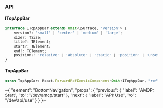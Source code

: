 

### API

#### ITopAppBar

```ts
interface ITopAppBar extends Omit<ISurface, 'version'> {
    version?: 'small' | 'center' | 'medium' | 'large';
    size?: TSize;
    title?: TElement;
    start?: TElement;
    end?: TElement;
    position?: 'relative' | 'absolute' | 'static' | 'position' | 'unset';
}
```

#### TopAppBar

```ts
const TopAppBar: React.ForwardRefExoticComponent<Omit<ITopAppBar, "ref"> & React.RefAttributes<unknown>>;
```

~{
  "element": "BottomNavigation",
  "props": {
    "previous": {
      "label": "AMQP: Start",
      "to": "/dev/amqp/start"
    },
    "next": {
      "label": "API: Use",
      "to": "/dev/api/use"
    }
  }
}~
